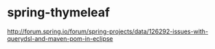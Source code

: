 # spring-thymeleaf

http://forum.spring.io/forum/spring-projects/data/126292-issues-with-querydsl-and-maven-pom-in-eclipse
